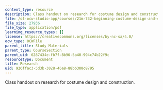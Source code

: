 ```yaml
---
content_type: resource
description: Class handout on research for costume design and construction.
file: /ol-ocw-studio-app/courses/21m-732-beginning-costume-design-and-construction-fall-2008/926ffac35d3b302846a888bb300c8795_research.pdf
file_size: 27936
file_type: application/pdf
learning_resource_types: []
license: https://creativecommons.org/licenses/by-nc-sa/4.0/
ocw_type: OCWFile
parent_title: Study Materials
parent_type: CourseSection
parent_uid: 6287434e-fb7f-8b96-5a40-994c74b22f9c
resourcetype: Document
title: Research
uid: 926ffac3-5d3b-3028-46a8-88bb300c8795
---
```

Class handout on research for costume design and construction.
